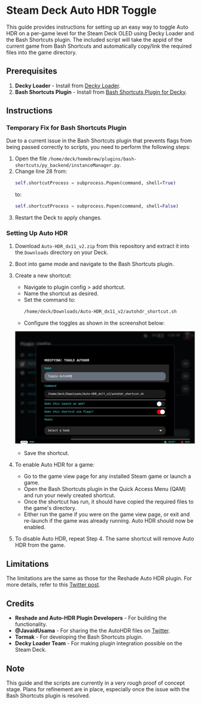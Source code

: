 # Steam Deck Auto HDR Toggle

This guide provides instructions for setting up an easy way to toggle Auto HDR on a per-game level for the Steam Deck OLED using Decky Loader and the Bash Shortcuts plugin. 
The included script will take the appid of the current game from Bash Shortcuts and automatically copy/link the required files into the game directory.

## Prerequisites

1. **Decky Loader** - Install from [Decky Loader](https://decky.xyz/).
2. **Bash Shortcuts Plugin** - Install from [Bash Shortcuts Plugin for Decky](https://github.com/Tormak9970/bash-shortcuts).

## Instructions

### Temporary Fix for Bash Shortcuts Plugin

Due to a current issue in the Bash Shortcuts plugin that prevents flags from being passed correctly to scripts, you need to perform the following steps:

1. Open the file `/home/deck/homebrew/plugins/bash-shortcuts/py_backend/instanceManager.py`.
2. Change line 28 from:
    ```python
    self.shortcutProcess = subprocess.Popen(command, shell=True)
    ```
    to:
    ```python
    self.shortcutProcess = subprocess.Popen(command, shell=False)
    ```
3. Restart the Deck to apply changes.

### Setting Up Auto HDR

1. Download `Auto-HDR_dx11_v2.zip` from this repository and extract it into the `Downloads` directory on your Deck.
2. Boot into game mode and navigate to the Bash Shortcuts plugin.
3. Create a new shortcut:
   - Navigate to plugin config > add shortcut.
   - Name the shortcut as desired.
   - Set the command to:
        ```bash
        /home/deck/Downloads/Auto-HDR_dx11_v2/autohdr_shortcut.sh
        ```
    - Configure the toggles as shown in the screenshot below:
   
     ![Configuration Screenshot](assets/screenshot_1.jpg)

   - Save the shortcut.
4. To enable Auto HDR for a game:
   - Go to the game view page for any installed Steam game or launch a game.
   - Open the Bash Shortcuts plugin in the Quick Access Menu (QAM) and run your newly created shortcut.
   - Once the shortcut has run, it should have copied the required files to the game's directory.
   - Either run the game if you were on the game view page, or exit and re-launch if the game was already running. Auto HDR should now be enabled.

5. To disable Auto HDR, repeat Step 4. The same shortcut will remove Auto HDR from the game.

## Limitations

The limitations are the same as those for the Reshade Auto HDR plugin. For more details, refer to this [Twitter post](https://twitter.com/JavaidUsama/status/1763443358318428400).

## Credits

- **Reshade and Auto-HDR Plugin Developers** - For building the functionality.
- **@JavaidUsama** - For sharing the the AutoHDR files on [Twitter](https://twitter.com/JavaidUsama/status/1763443358318428400).
- **Tormak** - For developing the Bash Shortcuts plugin.
- **Decky Loader Team** - For making plugin integration possible on the Steam Deck.

## Note

This guide and the scripts are currently in a very rough proof of concept stage. Plans for refinement are in place, especially once the issue with the Bash Shortcuts plugin is resolved.
    
